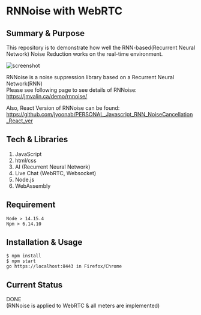 # RNNoise with WebRTC

## Summary & Purpose
This repository is to demonstrate how well the RNN-based(Recurrent Neural Network) Noise Reduction works on the real-time environment.

![screenshot](https://user-images.githubusercontent.com/37427419/120878799-bb030d00-c5f9-11eb-822d-7566e53dee12.png)

RNNoise is a noise suppression library based on a Recurrent Neural Network(RNN)\
Please see following page to see details of RNNoise:
https://jmvalin.ca/demo/rnnoise/  

Also, React Version of RNNoise can be found:
https://github.com/jyoonab/PERSONAL_Javascript_RNN_NoiseCancellation_React_ver

## Tech & Libraries
1. JavaScript
2. html/css
3. AI (Recurrent Neural Network)
4. Live Chat (WebRTC, Websocket)
5. Node.js
6. WebAssembly


## Requirement
```
Node > 14.15.4
Npm > 6.14.10
```

## Installation & Usage
```
$ npm install
$ npm start
go https://localhost:8443 in Firefox/Chrome
```

## Current Status
DONE\
(RNNoise is applied to WebRTC & all meters are implemented)
